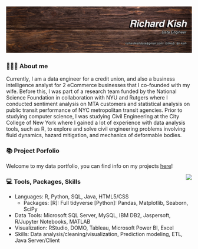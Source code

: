 ![Banner](https://github.com/r-kish/r-kish/blob/main/Banner2.png)

### 🙋🏻‍♂️ About me
Currently, I am a data engineer for a credit union, and also a business intelligence analyst for 2 eCommerce businesses that I co-founded with my wife. Before this, I was part of a research team funded by the National Science Foundation in collaboration with NYU and Rutgers where I conducted sentiment analysis on MTA customers and statistical analysis on public transit performance of NYC metropolitan transit agencies. Prior to studying computer science, I was studying Civil Engineering at the City College of New York where I gained a lot of experience with data analysis tools, such as R, to explore and solve civil engineering problems involving fluid dynamics, hazard mitigation, and mechanics of deformable bodies.

### 📚 Project Porfolio
Welcome to my data portfolio, you can find info on my projects [here](https://github.com/r-kish/Portfolio)!

<a href="https://github.com/anuraghazra/github-readme-stats">
  <img align="right" src="https://github-readme-stats.vercel.app/api/top-langs/?username=r-kish&layout=compact" />
</a>

### 💻 Tools, Packages, Skills
- Languages: R, Python, SQL, Java, HTML5/CSS
  - Packages: [R]: Full tidyverse  [Python]: Pandas, Matplotlib, Seaborn, SciPy
- Data Tools: Microsoft SQL Server, MySQL, IBM DB2, Jaspersoft, R/Jupyter Notebooks, MATLAB
- Visualization: RStudio, DOMO, Tableau, Microsoft Power BI, Excel
- Skills: Data analysis/cleaning/visualization, Prediction modeling, ETL, Java Server/Client

<!--
**r-kish/r-kish** is a ✨ _special_ ✨ repository because its `README.md` (this file) appears on your GitHub profile.

Here are some ideas to get you started:

- 🔭 I’m currently working on ...
- 🌱 I’m currently learning ...
- 👯 I’m looking to collaborate on ...
- 🤔 I’m looking for help with ...
- 💬 Ask me about ...
- 📫 How to reach me: ...
- 😄 Pronouns: ...
- ⚡ Fun fact: ...
-->
